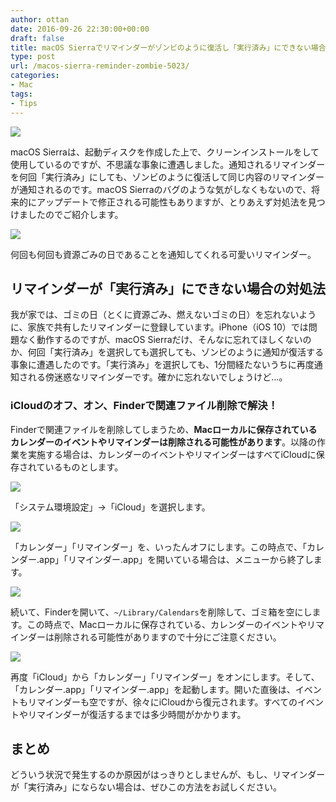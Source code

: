 ```yaml
---
author: ottan
date: 2016-09-26 22:30:00+00:00
draft: false
title: macOS Sierraでリマインダーがゾンビのように復活し「実行済み」にできない場合の対処法
type: post
url: /macos-sierra-reminder-zombie-5023/
categories:
- Mac
tags:
- Tips
---
```


![](/images/2016/09/160926-57e92d41e52f6.jpg)






macOS Sierraは、起動ディスクを作成した上で、クリーンインストールをして使用しているのですが、不思議な事象に遭遇しました。通知されるリマインダーを何回「実行済み」にしても、ゾンビのように復活して同じ内容のリマインダーが通知されるのです。macOS Sierraのバグのような気がしなくもないので、将来的にアップデートで修正される可能性もありますが、とりあえず対処法を見つけましたのでご紹介します。





![](/images/2016/09/160926-57e92d48809ec.png)






何回も何回も資源ごみの日であることを通知してくれる可愛いリマインダー。





## リマインダーが「実行済み」にできない場合の対処法





我が家では、ゴミの日（とくに資源ごみ、燃えないゴミの日）を忘れないように、家族で共有したリマインダーに登録しています。iPhone（iOS 10）では問題なく動作するのですが、macOS Sierraだけ、そんなに忘れてほしくないのか、何回「実行済み」を選択しても選択しても、ゾンビのように通知が復活する事象に遭遇したのです。「実行済み」を選択しても、1分間経たないうちに再度通知される傍迷惑なリマインダーです。確かに忘れないでしょうけど…。





### iCloudのオフ、オン、Finderで関連ファイル削除で解決！





Finderで関連ファイルを削除してしまうため、**Macローカルに保存されているカレンダーのイベントやリマインダーは削除される可能性があります**。以降の作業を実施する場合は、カレンダーのイベントやリマインダーはすべてiCloudに保存されているものとします。





![](/images/2016/09/160926-57e92d4d264d7.png)






「システム環境設定」→「iCloud」を選択します。





![](/images/2016/09/160926-57e92d53347b2.png)






「カレンダー」「リマインダー」を、いったんオフにします。この時点で、「カレンダー.app」「リマインダー.app」を開いている場合は、メニューから終了します。





![](/images/2016/09/160926-57e92d57d429a.png)






続いて、Finderを開いて、`~/Library/Calendars`を削除して、ゴミ箱を空にします。この時点で、Macローカルに保存されている、カレンダーのイベントやリマインダーは削除される可能性がありますので十分にご注意ください。





![](/images/2016/09/160926-57e92d5d37325.png)






再度「iCloud」から「カレンダー」「リマインダー」をオンにします。そして、「カレンダー.app」「リマインダー.app」を起動します。開いた直後は、イベントもリマインダーも空ですが、徐々にiCloudから復元されます。すべてのイベントやリマインダーが復活するまでは多少時間がかかります。





## まとめ





どういう状況で発生するのか原因がはっきりとしませんが、もし、リマインダーが「実行済み」にならない場合は、ぜひこの方法をお試しください。
